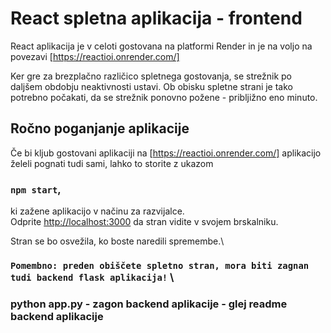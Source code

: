 # React spletna aplikacija - frontend

React aplikacija je v celoti gostovana na platformi Render in je na voljo na povezavi [https://reactioi.onrender.com/]

Ker gre za brezplačno različico spletnega gostovanja, se strežnik po daljšem obdobju neaktivnosti ustavi. Ob obisku spletne strani je tako potrebno počakati, da se strežnik ponovno požene - pribljižno eno minuto.

## Ročno poganjanje aplikacije

Če bi kljub gostovani aplikaciji na [https://reactioi.onrender.com/] aplikacijo želeli pognati tudi sami, lahko to storite z ukazom

### `npm start`,

ki zažene aplikacijo v načinu za razvijalce.\
Odprite [http://localhost:3000](http://localhost:3000) da stran vidite v svojem brskalniku.

Stran se bo osvežila, ko boste naredili spremembe.\

### `Pomembno: preden obiščete spletno stran, mora biti zagnan tudi backend flask aplikacija!` \

### python app.py - zagon backend aplikacije - glej readme backend aplikacije